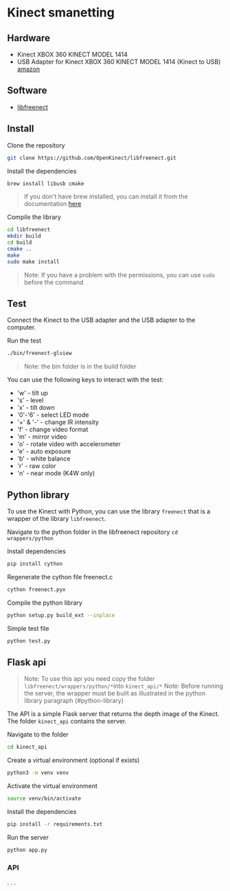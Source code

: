 # Kinect smanetting

## Hardware

- Kinect XBOX 360 KINECT MODEL 1414
- USB Adapter for Kinect XBOX 360 KINECT MODEL 1414 (Kinect to USB) [amazon](https://www.amazon.it/s?k=adapter+kinect+to+usb)

## Software

- [libfreenect](https://github.com/OpenKinect/libfreenect)

## Install

Clone the repository

```bash
git clone https://github.com/OpenKinect/libfreenect.git
```

Install the dependencies

```bash
brew install libusb cmake
```

> If you don't have brew installed, you can install it from the documentation [here](https://brew.sh/)

Compile the library

```bash
cd libfreenect
mkdir build
cd build
cmake ..
make
sudo make install
```

> Note: If you have a problem with the permissions, you can use `sudo` before the command

## Test

Connect the Kinect to the USB adapter and the USB adapter to the computer.

Run the test

```bash
./bin/freenect-glview
```

> Note: the bin folder is in the build folder

You can use the following keys to interact with the test:

- 'w' - tilt up
- 's' - level
- 'x' - tilt down
- '0'-'6' - select LED mode
- '+' & '-' - change IR intensity 
- 'f' - change video format
- 'm' - mirror video
- 'o' - rotate video with accelerometer 
- 'e' - auto exposure
- 'b' - white balance
- 'r' - raw color
- 'n' - near mode (K4W only) 

## Python library

To use the Kinect with Python, you can use the library `freenect` that is a wrapper of the library `libfreenect`.

Navigate to the python folder in the libfreenect repository `cd wrappers/python`

Install dependencies

```bash
pip install cython
```

Regenerate the cython file freenect.c

```bash
cython freenect.pyx
```


Compile the python library

```bash
python setup.py build_ext --inplace
```

Simple test file

```bash
python test.py
```

## Flask api

> Note: To use this api you need copy the folder `libfreenect/wrappers/python/*`into `kinect_api/*`
> Note: Before running the server, the wrapper must be built as illustrated in the python library paragraph (#python-library)

The API is a simple Flask server that returns the depth image of the Kinect. The folder `kinect_api` contains the server.

Navigate to the folder

```bash
cd kinect_api
```

Create a virtual environment (optional if exists)

```bash
python3 -m venv venv
```

Activate the virtual environment

```bash
source venv/bin/activate
```

Install the dependencies

```bash
pip install -r requirements.txt
```

Run the server

```bash
python app.py
```

### API

. . .